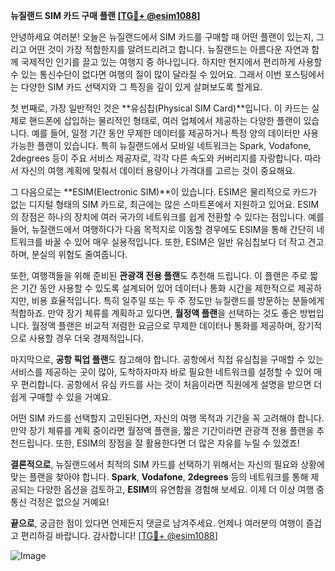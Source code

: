 **뉴질랜드 SIM 카드 구매 플랜 [[TG💪+ @esim1088](https://t.me/s/esim1088)]**

안녕하세요 여러분! 오늘은 뉴질랜드에서 SIM 카드를 구매할 때 어떤 플랜이 있는지, 그리고 어떤 것이 가장 적합한지를 알려드리려고 합니다. 뉴질랜드는 아름다운 자연과 함께 국제적인 인기를 끌고 있는 여행지 중 하나입니다. 하지만 현지에서 편리하게 사용할 수 있는 통신수단이 없다면 여행의 질이 많이 달라질 수 있어요. 그래서 이번 포스팅에서는 다양한 SIM 카드 선택지와 그 특징을 깊이 있게 살펴보도록 할게요.

첫 번째로, 가장 일반적인 것은 **유심칩(Physical SIM Card)**입니다. 이 카드는 실제로 핸드폰에 삽입하는 물리적인 형태로, 여러 업체에서 제공하는 다양한 플랜이 있습니다. 예를 들어, 일정 기간 동안 무제한 데이터를 제공하거나 특정 양의 데이터만 사용 가능한 플랜이 있습니다. 특히 뉴질랜드에서 모바일 네트워크는 Spark, Vodafone, 2degrees 등이 주요 서비스 제공자로, 각각 다른 속도와 커버리지를 자랑합니다. 따라서 자신의 여행 계획에 맞춰서 데이터 용량이나 가격대를 고르는 것이 중요해요.

그 다음으로는 **ESIM(Electronic SIM)**이 있습니다. ESIM은 물리적으로 카드가 없는 디지털 형태의 SIM 카드로, 최근에는 많은 스마트폰에서 지원하고 있어요. ESIM의 장점은 하나의 장치에 여러 국가의 네트워크를 쉽게 전환할 수 있다는 점입니다. 예를 들어, 뉴질랜드에서 여행하다가 다음 목적지로 이동할 경우에도 ESIM을 통해 간단히 네트워크를 바꿀 수 있어 매우 실용적입니다. 또한, ESIM은 일반 유심칩보다 더 작고 견고하며, 분실의 위험도 줄여줍니다.

또한, 여행객들을 위해 준비된 **관광객 전용 플랜**도 추천해 드립니다. 이 플랜은 주로 짧은 기간 동안 사용할 수 있도록 설계되어 있어 데이터나 통화 시간을 제한적으로 제공하지만, 비용 효율적입니다. 특히 일주일 또는 두 주 정도만 뉴질랜드를 방문하는 분들에게 적합하죠. 만약 장기 체류를 계획하고 있다면, **월정액 플랜**을 선택하는 것도 좋은 방법입니다. 월정액 플랜은 비교적 저렴한 요금으로 무제한 데이터나 통화를 제공하며, 장기적으로 사용할 경우 더욱 경제적입니다.

마지막으로, **공항 픽업 플랜**도 참고해야 합니다. 공항에서 직접 유심칩을 구매할 수 있는 서비스를 제공하는 곳이 많아, 도착하자마자 바로 필요한 네트워크를 설정할 수 있어 매우 편리합니다. 공항에서 유심 카드를 사는 것이 처음이라면 직원에게 설명을 받으면 더 쉽게 구매할 수 있을 거예요.

어떤 SIM 카드를 선택할지 고민된다면, 자신의 여행 목적과 기간을 꼭 고려해야 합니다. 만약 장기 체류를 계획 중이라면 월정액 플랜을, 짧은 기간이라면 관광객 전용 플랜을 추천드립니다. 또한, ESIM의 장점을 잘 활용한다면 더 많은 자유를 누릴 수 있겠죠!

**결론적으로**, 뉴질랜드에서 최적의 SIM 카드를 선택하기 위해서는 자신의 필요와 상황에 맞는 플랜을 찾아야 합니다. **Spark**, **Vodafone**, **2degrees** 등의 네트워크를 통해 제공되는 다양한 옵션을 검토하고, **ESIM**의 유연함을 경험해 보세요. 이제 더 이상 여행 중 통신 걱정은 없으실 거예요! 

**끝으로**, 궁금한 점이 있다면 언제든지 댓글로 남겨주세요. 언제나 여러분의 여행이 즐겁고 편리하길 바랍니다. 감사합니다! [[TG💪+ @esim1088](https://t.me/s/esim1088)]

![Image](https://i.postimg.cc/Y0z9fWf4/image.png)